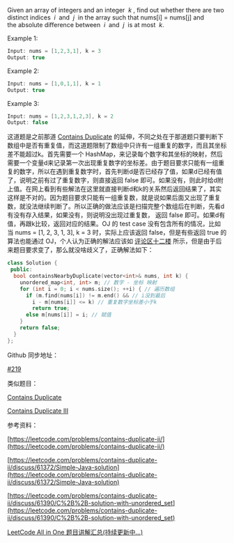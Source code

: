 Given an array of integers and an integer  _k_ , find out whether there are two distinct indices  _i_  and  _j_  in the array such that nums\[i\] = nums\[j\] and the absolute difference between  _i_  and  _j_  is at most  _k_.

Example 1:

```cpp
Input: nums = [1,2,3,1], k = 3
Output: true
```

Example 2:

```cpp
Input: nums = [1,0,1,1], k = 1
Output: true
```

Example 3:

```cpp
Input: nums = [1,2,3,1,2,3], k = 2
Output: false
```

这道题是之前那道 [Contains Duplicate](http://www.cnblogs.com/grandyang/p/4537029.html) 的延伸，不同之处在于那道题只要判断下数组中是否有重复值，而这道题限制了数组中只许有一组重复的数字，而且其坐标差不能超过k。首先需要一个 HashMap，来记录每个数字和其坐标的映射，然后需要一个变量d来记录第一次出现重复数字的坐标差。由于题目要求只能有一组重复的数字，所以在遇到重复数字时，首先判断d是否已经存了值，如果d已经有值了，说明之前有过了重复数字，则直接返回 false 即可。如果没有，则此时给d附上值。在网上看到有些解法在这里就直接判断d和k的关系然后返回结果了，其实这样是不对的。因为题目要求只能有一组重复数，就是说如果后面又出现了重复数，就没法继续判断了。所以正确的做法应该是扫描完整个数组后在判断，先看d有没有存入结果，如果没有，则说明没出现过重复数， 返回 false 即可。如果d有值，再跟k比较，返回对应的结果。OJ 的 test case 没有包含所有的情况，比如当 nums = \[1, 2, 3, 1, 3\], k = 3 时，实际上应该返回 false，但是有些返回 true 的算法也能通过 OJ，个人认为正确的解法应该如 [评论区十二楼](https://www.cnblogs.com/grandyang/p/4539680.html#4554693) 所示，但是由于后来题目要求变了，那么就没啥歧义了，正确解法如下：

```cpp
class Solution {
 public:
  bool containsNearbyDuplicate(vector<int>& nums, int k) {
    unordered_map<int, int> m; // 数字 - 坐标 映射
    for (int i = 0; i < nums.size(); ++i) { // 遍历数组
      if (m.find(nums[i]) != m.end() && // i没到最后
        i - m[nums[i]] <= k) // 重复数字坐标差小于k
        return true;
      else m[nums[i]] = i; // 赋值
    }
    return false;
  }
};
```

Github 同步地址：

[#219](https://github.com/grandyang/leetcode/issues/219)

类似题目：

[Contains Duplicate](http://www.cnblogs.com/grandyang/p/4537029.html)

[Contains Duplicate III](http://www.cnblogs.com/grandyang/p/4545261.html)

参考资料：

[https://leetcode.com/problems/contains-duplicate-ii/](https://leetcode.com/problems/contains-duplicate-ii/)

[https://leetcode.com/problems/contains-duplicate-ii/discuss/61372/Simple-Java-solution](https://leetcode.com/problems/contains-duplicate-ii/discuss/61372/Simple-Java-solution)

[https://leetcode.com/problems/contains-duplicate-ii/discuss/61390/C%2B%2B-solution-with-unordered_set](https://leetcode.com/problems/contains-duplicate-ii/discuss/61390/C%2B%2B-solution-with-unordered_set)

[LeetCode All in One 题目讲解汇总(持续更新中...)](http://www.cnblogs.com/grandyang/p/4606334.html)
